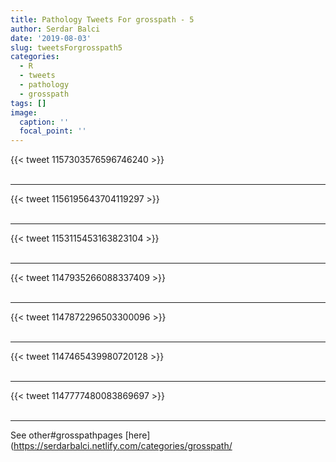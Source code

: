 ```yaml
---
title: Pathology Tweets For grosspath - 5
author: Serdar Balci
date: '2019-08-03'
slug: tweetsForgrosspath5
categories:
  - R
  - tweets
  - pathology
  - grosspath
tags: []
image:
  caption: ''
  focal_point: ''
---
```



{{< tweet 1157303576596746240 >}}
<br>
<br>
<hr>
{{< tweet 1156195643704119297 >}}
<br>
<br>
<hr>
{{< tweet 1153115453163823104 >}}
<br>
<br>
<hr>
{{< tweet 1147935266088337409 >}}
<br>
<br>
<hr>
{{< tweet 1147872296503300096 >}}
<br>
<br>
<hr>
{{< tweet 1147465439980720128 >}}
<br>
<br>
<hr>
{{< tweet 1147777480083869697 >}}
<br>
<br>
<hr>


See other#grosspathpages [here](https://serdarbalci.netlify.com/categories/grosspath/
